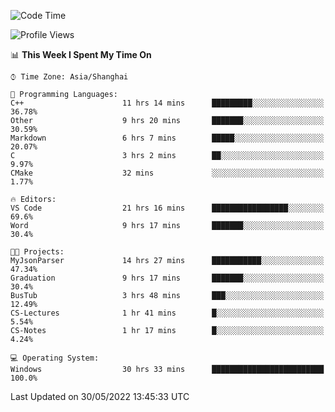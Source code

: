 <!--START_SECTION:waka-->
![Code Time](http://img.shields.io/badge/Code%20Time-80%20hrs%2045%20mins-blue)

![Profile Views](http://img.shields.io/badge/Profile%20Views-5-blue)

📊 **This Week I Spent My Time On** 

```text
⌚︎ Time Zone: Asia/Shanghai

💬 Programming Languages: 
C++                      11 hrs 14 mins      █████████░░░░░░░░░░░░░░░░   36.78% 
Other                    9 hrs 20 mins       ███████░░░░░░░░░░░░░░░░░░   30.59% 
Markdown                 6 hrs 7 mins        █████░░░░░░░░░░░░░░░░░░░░   20.07% 
C                        3 hrs 2 mins        ██░░░░░░░░░░░░░░░░░░░░░░░   9.97% 
CMake                    32 mins             ░░░░░░░░░░░░░░░░░░░░░░░░░   1.77%

🔥 Editors: 
VS Code                  21 hrs 16 mins      █████████████████░░░░░░░░   69.6% 
Word                     9 hrs 17 mins       ███████░░░░░░░░░░░░░░░░░░   30.4%

🐱‍💻 Projects: 
MyJsonParser             14 hrs 27 mins      ███████████░░░░░░░░░░░░░░   47.34% 
Graduation               9 hrs 17 mins       ███████░░░░░░░░░░░░░░░░░░   30.4% 
BusTub                   3 hrs 48 mins       ███░░░░░░░░░░░░░░░░░░░░░░   12.49% 
CS-Lectures              1 hr 41 mins        █░░░░░░░░░░░░░░░░░░░░░░░░   5.54% 
CS-Notes                 1 hr 17 mins        █░░░░░░░░░░░░░░░░░░░░░░░░   4.24%

💻 Operating System: 
Windows                  30 hrs 33 mins      █████████████████████████   100.0%

```


 Last Updated on 30/05/2022 13:45:33 UTC
<!--END_SECTION:waka-->